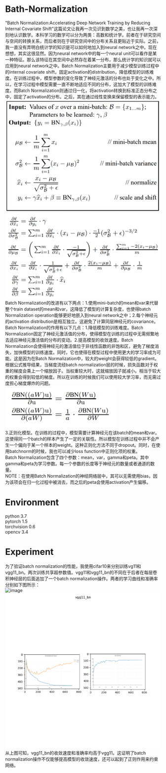 # Bath-Normalization
"Batch Normalization:Accelerating Deep Network Training by Reducing Internal Covariate Shift"这篇论文让我再一次见识到数学之美，也让我再一次深刻地认识数学。本科学习的数学可以分为两类：高数和统计学。前者在于研究空间与空间的转换关系，而后者则在于研究空间中的分布关系且更贴近于实际。之前，我一直没有弄明白统计学的知识是可以如何地加入到neural network之中。现在想想，其实这很显然。因为neural network中的每一个neural unit可以看作是某一种特征。那么该特征在其空间中必然存在着某一分布，那么统计学的知识就可以应用到neural network之中。Batch Normalization主要用于减少模型训练过程中的internal covariate shift，固定activation的distribution，降低模型的训练难度。在训练过程中，模型参数的变化导致了神经元激活的分布也处于变化之中。所以，在学习过程中模型需要一直不断地适应不同的分布，这加大了模型的训练难度。而Batch Normalization则通过归一化，将activation转换到标准正态分布之中，固定了activation的分布。之后，其在通过线性变换来保留模型的表示能力。 
![image](image/formula_1.PNG)    
![image](image/formula_2.PNG)  
Batch Normalization的改进有以下两点：1.使用mini-batch的mean和var来代替整个train dataset的mean和var，这降低了模型的计算复杂度，也使得batch Normalization operation能够更好地嵌入到neural network之中；2.每个神经元的activation distribution是相互独立。这避免了计算同层神经元的covariance。
Batch Normalization的作用有以下几点：1.降低模型的训练难度。Batch Normalization固定了神经元激活值的分布，使得模型在训练的过程中无需频繁地去适应神经元激活值的分布的变动。2.提高模型的收敛速度。Batch Normalization会使得神经元的激活值位于非线性函数的非饱和区，避免了梯度消失，加快模型的训练速度。同时，它也使得在模型过程中使用更大的学习率成为可能。这是因为在Batch Normalization中，较大的weight会获得较低的gradient。根据公式推导结果，当梯度流经batch normalization层的时候，损失函数对于权重的梯度会乘上一个缩放因子。当权重较大时，这就缩放因子就减小。相当于较大的权重会得到较低的梯度。所以在训练的时候我们可以使用较大学习率，而无需过度担心梯度爆炸的问题。  
![image](image/formula_3.PNG)  
3.正则化模型。在训练的过程中，模型需要计算神经元在该batch的mean和var。这使得同一个batch的样本产生了一定的关联性。所以模型在训练过程中并不会产生一个偏向于某一个样本的weight。这种正则化方法不同于dropout。同时，在使用batchnorm的时候，我也可以减少loss function中正则化项的权重。  
Batch Normalization包含了四个参数：mean，var，gamma和peta。其中gamma和peta为学习参数。每一个参数的长度等于神经元的数量或者通道的数量。  
NOTE：在使用Batch Normalization的神经网络层中，其可以无需使用bias，因为该项会在归一化过程中被消去，而之后的peta会使用activation产生偏移。
# Environment
python 3.7    
pytorch 1.5    
torchvision 0.6    
opencv 3.4 
# Experiment
为了验证batch normalization的性能，我使用cifar10来分别训练vg11和vgg11_bn。两次训练共享超参数值。vgg11和vgg11_bn的不同在于后者在每层卷积神经层的后面追加了一个batch normalization操作。两者的学习曲线和准确率分别如下图所示：  
![image](image/vgg11.PNG)  
![image](image/vgg11_bn.PNG)  
从上图可知，vgg11_bn的收敛速度和准确率均高于vgg11。这证明了batch normalization操作不仅能够提高模型的收敛速度，还可以起到了正则作用来约束网络。
